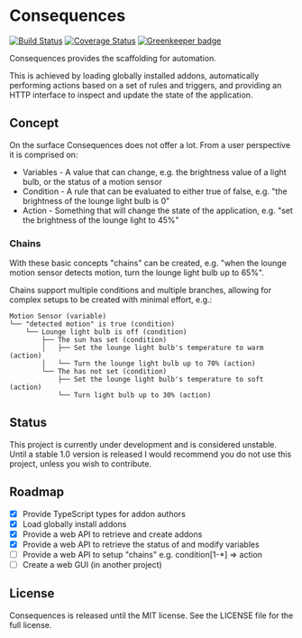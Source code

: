 # Consequences

[![Build Status](https://travis-ci.org/JosephDuffy/consequences.svg?branch=master)](https://travis-ci.org/JosephDuffy/consequences)
[![Coverage Status](https://coveralls.io/repos/github/JosephDuffy/consequences/badge.svg?branch=master)](https://coveralls.io/github/JosephDuffy/consequences?branch=master)
[![Greenkeeper badge](https://badges.greenkeeper.io/JosephDuffy/consequences.svg)](https://greenkeeper.io/)

Consequences provides the scaffolding for automation.

This is achieved by loading globally installed addons, automatically performing actions based on a set of rules and triggers, and providing an HTTP interface to inspect and update the state of the application.

## Concept

On the surface Consequences does not offer a lot. From a user perspective it is comprised on:

- Variables - A value that can change, e.g. the brightness value of a light bulb, or the status of a motion sensor
- Condition - A rule that can be evaluated to either true of false, e.g. "the brightness of the lounge light bulb is 0"
- Action - Something that will change the state of the application, e.g. "set the brightness of the lounge light to 45%"

### Chains

With these basic concepts "chains" can be created, e.g. "when the lounge motion sensor detects motion, turn the lounge light bulb up to 65%".

Chains support multiple conditions and multiple branches, allowing for complex setups to be created with minimal effort, e.g.:

```
Motion Sensor (variable)
└── "detected motion" is true (condition)
    └── Lounge light bulb is off (condition)
        ├── The sun has set (condition)
        │   ├── Set the lounge light bulb's temperature to warm (action)
        │   └── Turn the lounge light bulb up to 70% (action)
        └── The has not set (condition)
            ├── Set the lounge light bulb's temperature to soft (action)
            └── Turn light bulb up to 30% (action)
```

## Status

This project is currently under development and is considered unstable. Until a stable 1.0 version is released I would recommend you do not use this project, unless you wish to contribute.

## Roadmap

- [X] Provide TypeScript types for addon authors
- [X] Load globally install addons
- [X] Provide a web API to retrieve and create addons
- [X] Provide a web API to retrieve the status of and modify variables
- [ ] Provide a web API to setup "chains" e.g. condition[1-*] => action
- [ ] Create a web GUI (in another project)

## License

Consequences is released until the MIT license. See the LICENSE file for the full license.